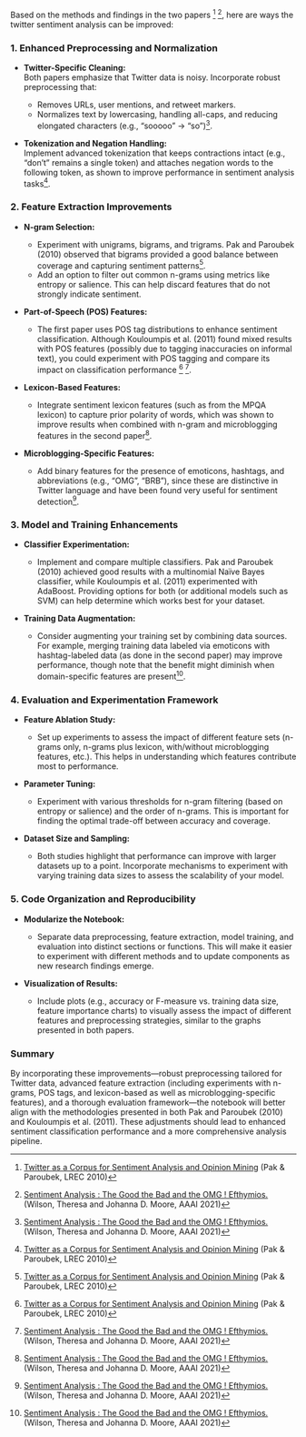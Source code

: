 Based on the methods and findings in the two papers [^1] [^2], here are ways the twitter sentiment analysis can be improved:

### 1. Enhanced Preprocessing and Normalization
- **Twitter-Specific Cleaning:**  
  Both papers emphasize that Twitter data is noisy. Incorporate robust preprocessing that:
  - Removes URLs, user mentions, and retweet markers.
  - Normalizes text by lowercasing, handling all-caps, and reducing elongated characters (e.g., “sooooo” → “so”)[^2].
  
- **Tokenization and Negation Handling:**  
  Implement advanced tokenization that keeps contractions intact (e.g., “don’t” remains a single token) and attaches negation words to the following token, as shown to improve performance in sentiment analysis tasks[^1].

### 2. Feature Extraction Improvements
- **N-gram Selection:**  
  - Experiment with unigrams, bigrams, and trigrams. Pak and Paroubek (2010) observed that bigrams provided a good balance between coverage and capturing sentiment patterns[^1].  
  - Add an option to filter out common n-grams using metrics like entropy or salience. This can help discard features that do not strongly indicate sentiment.
  
- **Part-of-Speech (POS) Features:**  
  - The first paper uses POS tag distributions to enhance sentiment classification. Although Kouloumpis et al. (2011) found mixed results with POS features (possibly due to tagging inaccuracies on informal text), you could experiment with POS tagging and compare its impact on classification performance [^1] [^2].

- **Lexicon-Based Features:**  
  - Integrate sentiment lexicon features (such as from the MPQA lexicon) to capture prior polarity of words, which was shown to improve results when combined with n-gram and microblogging features in the second paper[^2].

- **Microblogging-Specific Features:**  
  - Add binary features for the presence of emoticons, hashtags, and abbreviations (e.g., “OMG”, “BRB”), since these are distinctive in Twitter language and have been found very useful for sentiment detection[^2].

### 3. Model and Training Enhancements
- **Classifier Experimentation:**  
  - Implement and compare multiple classifiers. Pak and Paroubek (2010) achieved good results with a multinomial Naïve Bayes classifier, while Kouloumpis et al. (2011) experimented with AdaBoost. Providing options for both (or additional models such as SVM) can help determine which works best for your dataset.

- **Training Data Augmentation:**  
  - Consider augmenting your training set by combining data sources. For example, merging training data labeled via emoticons with hashtag-labeled data (as done in the second paper) may improve performance, though note that the benefit might diminish when domain-specific features are present[^2].

### 4. Evaluation and Experimentation Framework
- **Feature Ablation Study:**  
  - Set up experiments to assess the impact of different feature sets (n-grams only, n-grams plus lexicon, with/without microblogging features, etc.). This helps in understanding which features contribute most to performance.
  
- **Parameter Tuning:**  
  - Experiment with various thresholds for n-gram filtering (based on entropy or salience) and the order of n-grams. This is important for finding the optimal trade-off between accuracy and coverage.

- **Dataset Size and Sampling:**  
  - Both studies highlight that performance can improve with larger datasets up to a point. Incorporate mechanisms to experiment with varying training data sizes to assess the scalability of your model.

### 5. Code Organization and Reproducibility
- **Modularize the Notebook:**  
  - Separate data preprocessing, feature extraction, model training, and evaluation into distinct sections or functions. This will make it easier to experiment with different methods and to update components as new research findings emerge.

- **Visualization of Results:**  
  - Include plots (e.g., accuracy or F-measure vs. training data size, feature importance charts) to visually assess the impact of different features and preprocessing strategies, similar to the graphs presented in both papers.

### Summary

By incorporating these improvements—robust preprocessing tailored for Twitter data, advanced feature extraction (including experiments with n-grams, POS tags, and lexicon-based as well as microblogging-specific features), and a thorough evaluation framework—the notebook will better align with the methodologies presented in both Pak and Paroubek (2010) and Kouloumpis et al. (2011). These adjustments should lead to enhanced sentiment classification performance and a more comprehensive analysis pipeline.


[^1]: [Twitter as a Corpus for Sentiment Analysis and Opinion Mining](https://aclanthology.org/L10-1263/) (Pak & Paroubek, LREC 2010)

[^2]: [Sentiment Analysis : The Good the Bad and the OMG ! Efthymios.](https://doi.org/10.1609/icwsm.v5i1.14185) (Wilson, Theresa and Johanna D. Moore, AAAI 2021)
